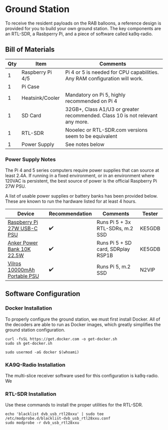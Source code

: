 # Ground Station

To receive the resident payloads on the RAB balloons, a reference design is provided for you to build your own ground station. The key components are an RTL-SDR, a Rasbperry Pi, and a piece of software called ka9q-radio.

## Bill of Materials

|Qty|Item|Comments|
|-|-|-|
|1|Raspberry Pi 4/5|Pi 4 or 5 is needed for CPU capabilities. Any RAM configuration will work.
|1|Pi Case||
|1|Heatsink/Cooler|Mandatory on Pi 5, highly recommended on Pi 4|
|1|SD Card|32GB+, Class A1/U3 or greater recommended. Class 10 is not relevant any more.|
|1|RTL-SDR|Nooelec or RTL-SDR.com versions seem to be equivalent|
|1|Power Supply|See notes below|

### Power Supply Notes

The Pi 4 and 5 series computers require power supplies that can source at least 2.4A. If running in a fixed environment, or in an environment where 120VAC is persistent, the best source of power is the official Raspberry Pi 27W PSU. 

A list of usable power supplies or battery banks has been provided below. These are known to run the hardware listed for at least 4 hours.

|Device|Recommendation|Comments|Tester|
|-|-|-|-|
|[Raspberry Pi 27W USB-C PSU](https://www.microcenter.com/product/671926/raspberry-pi-27w-usb-c-psu-white)|:heavy_check_mark:|Runs Pi 5 + 3x RTL-SDRs, m.2 SSD|KE5GDB|
|[Anker Power Bank 10K 22.5W](https://www.microcenter.com/product/686695/anker-10k-225w-power-bank)|:heavy_check_mark:|Runs Pi 5 + SD card, SDRplay RSP1B|KE5GDB|
|[Vilros 10000mAh Portable PSU](https://vilros.com/products/10-000mah-portable-power-supply-for-raspberry-pi)|:heavy_check_mark:|Runs Pi 5, m.2 SSD|N2VIP|

## Software Configuration

### Docker Installation

To properly configure the ground station, we must first install Docker. All of the decoders are able to run as Docker images, which greatly simplifies the ground station configuration. 

```console
curl -fsSL https://get.docker.com -o get-docker.sh
sudo sh get-docker.sh

sudo usermod -aG docker $(whoami)
```

### KA9Q-Radio Installation

The multi-slice receiver software used for this configuration is ka9q-radio. We 


### RTL-SDR Installation

Use these commands to install the proper utilities for the RTL-SDR.

```console
echo 'blacklist dvb_usb_rtl28xxu' | sudo tee /etc/modprobe.d/blacklist-dvb_usb_rtl28xxu.conf
sudo modprobe -r dvb_usb_rtl28xxu
```

